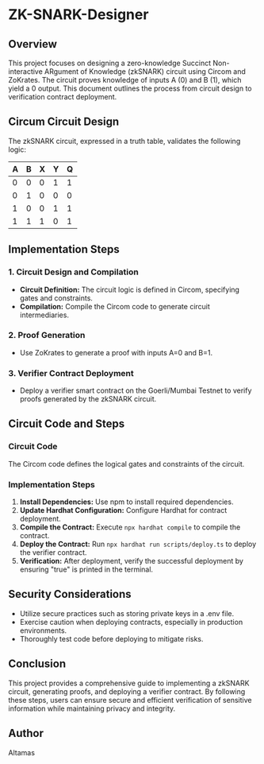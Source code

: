 # ZK-SNARK-Designer

## Overview
This project focuses on designing a zero-knowledge Succinct Non-interactive ARgument of Knowledge (zkSNARK) circuit using Circom and ZoKrates. The circuit proves knowledge of inputs A (0) and B (1), which yield a 0 output. This document outlines the process from circuit design to verification contract deployment.

## Circum Circuit Design
The zkSNARK circuit, expressed in a truth table, validates the following logic:

| A | B | X | Y | Q |
|---|---|---|---|---|
| 0 | 0 | 0 | 1 | 1 |
| 0 | 1 | 0 | 0 | 0 |
| 1 | 0 | 0 | 1 | 1 |
| 1 | 1 | 1 | 0 | 1 |

## Implementation Steps

### 1. Circuit Design and Compilation
- **Circuit Definition:** The circuit logic is defined in Circom, specifying gates and constraints.
- **Compilation:** Compile the Circom code to generate circuit intermediaries.

### 2. Proof Generation
- Use ZoKrates to generate a proof with inputs A=0 and B=1.

### 3. Verifier Contract Deployment
- Deploy a verifier smart contract on the Goerli/Mumbai Testnet to verify proofs generated by the zkSNARK circuit.

## Circuit Code and Steps

### Circuit Code
The Circom code defines the logical gates and constraints of the circuit.

### Implementation Steps
1. **Install Dependencies:** Use npm to install required dependencies.
2. **Update Hardhat Configuration:** Configure Hardhat for contract deployment.
3. **Compile the Contract:** Execute `npx hardhat compile` to compile the contract.
4. **Deploy the Contract:** Run `npx hardhat run scripts/deploy.ts` to deploy the verifier contract.
5. **Verification:** After deployment, verify the successful deployment by ensuring "true" is printed in the terminal.

## Security Considerations
- Utilize secure practices such as storing private keys in a .env file.
- Exercise caution when deploying contracts, especially in production environments.
- Thoroughly test code before deploying to mitigate risks.

## Conclusion
This project provides a comprehensive guide to implementing a zkSNARK circuit, generating proofs, and deploying a verifier contract. By following these steps, users can ensure secure and efficient verification of sensitive information while maintaining privacy and integrity. 

## Author
Altamas

